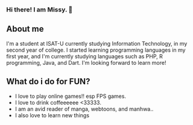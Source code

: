 ### Hi there! I am Missy. 👋


<!--


**xoxolrjj/xoxolrjj** is a ✨ _special_ ✨ repository because its `README.md` (this file) appears on your GitHub profile.

 
- 🔭 I’m currently working on something ...
- 🌱 I’m currently learning ...
- 👯 I’m looking to collaborate on ...
- 🤔 I’m looking for help with ...
- 💬 Ask me about ...
- 📫 How to reach me: missykey.sadsad@students.isatu.edu.ph...
- ⚡ Fun fact:  ...
-->

## About me
I'm a student at ISAT-U currently studying Information Technology, in my second year of college. I started learning programming languages in my first year, and I'm currently studying languages such as PHP, R programming, Java, and Dart. I'm looking forward to learn more!

## What do i do for FUN?
- I love to play online games!! esp FPS games. 
- I love to drink coffeeeeee <33333.
- I am an avid reader of manga, webtoons, and manhwa..
- I also love to learn new things
